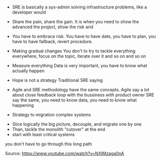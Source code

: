 * SRE is basically a sys-admin solving infrastructure problems, like a developer would

* Share the pain, share the gain. 
It is when you need to show the advanced the project, show the risk and 

* You have to embrace risk.
You have to have date, you have to plan, you have to have fallback, revert procedure.

* Making gradual changes
You don't to try to tackle everything everywhere, focus on the topic, iterate over it and so on and so on

* Measure everything
Data is very important, you have to know what actually happen

* Hope is not a strategy
Traditional SRE saying

* Agile and SRE methodology have the same concepts.
Agile say a lot about close feedback loop with the bussiness with product owner
SRE say the same, you need to know data, you need to know what happening

* Strategy to migration complex systems
- Slice logically the big picture, decouple, and migrate one by one 
- Than, tackle the monolith "cutover" at the end 
- start with least critical systems

you don't have to go through this long path

Source:
https://www.youtube.com/watch?v=NXlMzaga0nA



